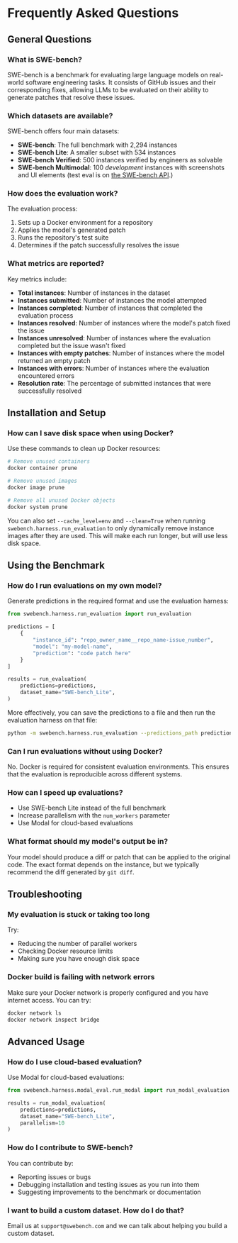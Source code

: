 # Frequently Asked Questions

## General Questions

### What is SWE-bench?

SWE-bench is a benchmark for evaluating large language models on real-world software engineering tasks. It consists of GitHub issues and their corresponding fixes, allowing LLMs to be evaluated on their ability to generate patches that resolve these issues.

### Which datasets are available?

SWE-bench offers four main datasets:
- **SWE-bench**: The full benchmark with 2,294 instances
- **SWE-bench Lite**: A smaller subset with 534 instances
- **SWE-bench Verified**: 500 instances verified by engineers as solvable
- **SWE-bench Multimodal**: 100 _development_ instances with screenshots and UI elements (test eval is on [the SWE-bench API](https://www.swe-bench.com/sb-cli).)

### How does the evaluation work?

The evaluation process:
1. Sets up a Docker environment for a repository
2. Applies the model's generated patch
3. Runs the repository's test suite
4. Determines if the patch successfully resolves the issue

### What metrics are reported?

Key metrics include:
- **Total instances**: Number of instances in the dataset
- **Instances submitted**: Number of instances the model attempted
- **Instances completed**: Number of instances that completed the evaluation process
- **Instances resolved**: Number of instances where the model's patch fixed the issue
- **Instances unresolved**: Number of instances where the evaluation completed but the issue wasn't fixed
- **Instances with empty patches**: Number of instances where the model returned an empty patch
- **Instances with errors**: Number of instances where the evaluation encountered errors
- **Resolution rate**: The percentage of submitted instances that were successfully resolved


## Installation and Setup

### How can I save disk space when using Docker?

Use these commands to clean up Docker resources:
```bash
# Remove unused containers
docker container prune

# Remove unused images
docker image prune

# Remove all unused Docker objects
docker system prune
```

You can also set `--cache_level=env` and `--clean=True` when running `swebench.harness.run_evaluation` to only dynamically remove instance images after they are used. This will make each run longer, but will use less disk space.

## Using the Benchmark

### How do I run evaluations on my own model?

Generate predictions in the required format and use the evaluation harness:
```python
from swebench.harness.run_evaluation import run_evaluation

predictions = [
    {
        "instance_id": "repo_owner_name__repo_name-issue_number",
        "model": "my-model-name",
        "prediction": "code patch here"
    }
]

results = run_evaluation(
    predictions=predictions,
    dataset_name="SWE-bench_Lite",
)
```

More effectively, you can save the predictions to a file and then run the evaluation harness on that file:
```bash
python -m swebench.harness.run_evaluation --predictions_path predictions.jsonl
```

### Can I run evaluations without using Docker?

No. Docker is required for consistent evaluation environments. This ensures that the evaluation is reproducible across different systems.

### How can I speed up evaluations?

- Use SWE-bench Lite instead of the full benchmark
- Increase parallelism with the `num_workers` parameter
- Use Modal for cloud-based evaluations

### What format should my model's output be in?

Your model should produce a diff or patch that can be applied to the original code. The exact format depends on the instance, but we typically recommend the diff generated by `git diff`.

## Troubleshooting

### My evaluation is stuck or taking too long

Try:
- Reducing the number of parallel workers
- Checking Docker resource limits
- Making sure you have enough disk space

### Docker build is failing with network errors

Make sure your Docker network is properly configured and you have internet access. You can try:
```bash
docker network ls
docker network inspect bridge
```

## Advanced Usage

### How do I use cloud-based evaluation?

Use Modal for cloud-based evaluations:
```python
from swebench.harness.modal_eval.run_modal import run_modal_evaluation

results = run_modal_evaluation(
    predictions=predictions,
    dataset_name="SWE-bench_Lite",
    parallelism=10
)
```

### How do I contribute to SWE-bench?

You can contribute by:
- Reporting issues or bugs
- Debugging installation and testing issues as you run into them
- Suggesting improvements to the benchmark or documentation

### I want to build a custom dataset. How do I do that?

Email us at `support@swebench.com` and we can talk about helping you build a custom dataset.
